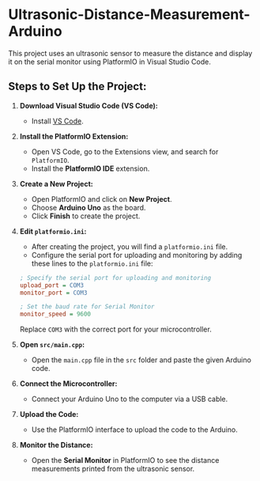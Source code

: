 # Ultrasonic-Distance-Measurement-Arduino

This project uses an ultrasonic sensor to measure the distance and display it on the serial monitor using PlatformIO in Visual Studio Code.

## Steps to Set Up the Project:

1. **Download Visual Studio Code (VS Code):**
   - Install [VS Code](https://code.visualstudio.com/).

2. **Install the PlatformIO Extension:**
   - Open VS Code, go to the Extensions view, and search for `PlatformIO`.
   - Install the **PlatformIO IDE** extension.

3. **Create a New Project:**
   - Open PlatformIO and click on **New Project**.
   - Choose **Arduino Uno** as the board.
   - Click **Finish** to create the project.

4. **Edit `platformio.ini`:**
   - After creating the project, you will find a `platformio.ini` file.
   - Configure the serial port for uploading and monitoring by adding these lines to the `platformio.ini` file:

   ```ini
   ; Specify the serial port for uploading and monitoring
   upload_port = COM3
   monitor_port = COM3

   ; Set the baud rate for Serial Monitor
   monitor_speed = 9600
   ```

   Replace `COM3` with the correct port for your microcontroller.

5. **Open `src/main.cpp`:**
   - Open the `main.cpp` file in the `src` folder and paste the given Arduino code.

6. **Connect the Microcontroller:**
   - Connect your Arduino Uno to the computer via a USB cable.

7. **Upload the Code:**
   - Use the PlatformIO interface to upload the code to the Arduino.

8. **Monitor the Distance:**
   - Open the **Serial Monitor** in PlatformIO to see the distance measurements printed from the ultrasonic sensor.

